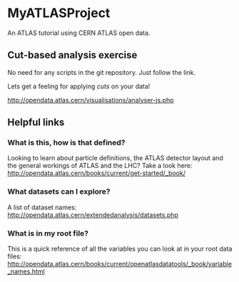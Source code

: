 # MyATLASProject
An ATLAS tutorial using CERN ATLAS open data.

## Cut-based analysis exercise 

No need for any scripts in the git repository. Just follow the link. 

Lets get a feeling for applying _cuts_ on your data!

http://opendata.atlas.cern/visualisations/analyser-js.php

## Helpful links

### What is this, how is that defined?

Looking to learn about particle definitions, the ATLAS detector layout and the general workings of ATLAS and the LHC? Take a look here:
http://opendata.atlas.cern/books/current/get-started/_book/

### What datasets can I explore?

A list of dataset names:
http://opendata.atlas.cern/extendedanalysis/datasets.php

### What is in my root file?

This is a quick reference of all the variables you can look at in your root data files:
http://opendata.atlas.cern/books/current/openatlasdatatools/_book/variable_names.html


